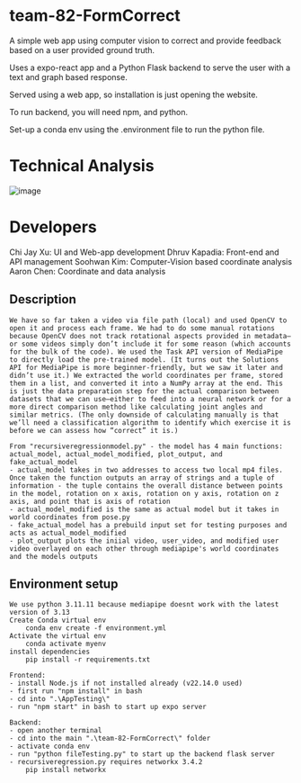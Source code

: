 ﻿# team-82-FormCorrect

A simple web app using computer vision to correct and provide feedback based on a user provided ground truth. 

Uses a expo-react app and a Python Flask backend to serve the user with a text and graph based response. 

Served using a web app, so installation is just opening the website. 

To run backend, you will need npm, and python. 

Set-up a conda env using the .environment file to run the python file. 

# Technical Analysis
![image](https://github.com/user-attachments/assets/e335aa20-0083-4296-8856-ee6a9f244d10)

# Developers 
Chi Jay Xu: UI and Web-app development
Dhruv Kapadia: Front-end and API management
Soohwan Kim: Computer-Vision based coordinate analysis
Aaron Chen: Coordinate and data analysis


















## Description 
    We have so far taken a video via file path (local) and used OpenCV to open it and process each frame. We had to do some manual rotations because OpenCV does not track rotational aspects provided in metadata—or some videos simply don’t include it for some reason (which accounts for the bulk of the code). We used the Task API version of MediaPipe to directly load the pre-trained model. (It turns out the Solutions API for MediaPipe is more beginner-friendly, but we saw it later and didn’t use it.) We extracted the world coordinates per frame, stored them in a list, and converted it into a NumPy array at the end. This is just the data preparation step for the actual comparison between datasets that we can use—either to feed into a neural network or for a more direct comparison method like calculating joint angles and similar metrics. (The only downside of calculating manually is that we’ll need a classification algorithm to identify which exercise it is before we can assess how “correct” it is.) 

    From "recursiveregressionmodel.py" - the model has 4 main functions: actual_model, actual_model_modified, plot_output, and fake_actual_model
    - actual_model takes in two addresses to access two local mp4 files. Once taken the function outputs an array of strings and a tuple of information - the tuple contains the overall distance between points in the model, rotation on x axis, rotation on y axis, rotation on z axis, and point that is axis of rotation
    - actual_model_modified is the same as actual model but it takes in world coordinates from pose.py
    - fake_actual_model has a prebuild input set for testing purposes and acts as actual_model_modified 
    - plot_output plots the iniial video, user_video, and modified user video overlayed on each other through mediapipe's world coordinates and the models outputs

## Environment setup 
    We use python 3.11.11 because mediapipe doesnt work with the latest version of 3.13
    Create Conda virtual env
        conda env create -f environment.yml
    Activate the virtual env
        conda activate myenv
    install dependencies
        pip install -r requirements.txt

    Frontend:
    - install Node.js if not installed already (v22.14.0 used)
    - first run "npm install" in bash
    - cd into ".\AppTesting\"
    - run "npm start" in bash to start up expo server

    Backend:
    - open another terminal
    - cd into the main ".\team-82-FormCorrect\" folder
    - activate conda env
    - run "python fileTesting.py" to start up the backend flask server
    - recursiveregression.py requires networkx 3.4.2 
        pip install networkx
    


